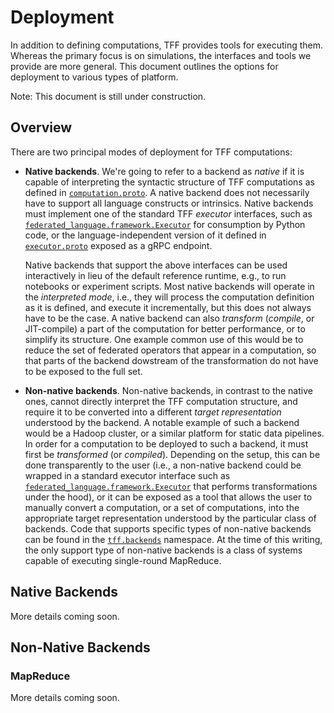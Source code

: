 # Deployment

In addition to defining computations, TFF provides tools for executing them.
Whereas the primary focus is on simulations, the interfaces and tools we provide
are more general. This document outlines the options for deployment to various
types of platform.

Note: This document is still under construction.

## Overview

There are two principal modes of deployment for TFF computations:

*   **Native backends**. We're going to refer to a backend as *native* if it is
    capable of interpreting the syntactic structure of TFF computations as
    defined in
    [`computation.proto`](https://github.com/google-parfait/federated-language/blob/main/tensorflow_federated/proto/computation.proto).
    A native backend does not necessarily have to support all language
    constructs or intrinsics. Native backends must implement one of the standard
    TFF *executor* interfaces, such as
    [`federated_language.framework.Executor`](https://www.tensorflow.org/federated/api_docs/python/tff/framework/Executor)
    for consumption by Python code, or the language-independent version of it
    defined in
    [`executor.proto`](https://github.com/google-parfait/tensorflow-federated/blob/main/tensorflow_federated/proto/v0/executor.proto)
    exposed as a gRPC endpoint.

    Native backends that support the above interfaces can be used interactively
    in lieu of the default reference runtime, e.g., to run notebooks or
    experiment scripts. Most native backends will operate in the *interpreted
    mode*, i.e., they will process the computation definition as it is defined,
    and execute it incrementally, but this does not always have to be the case.
    A native backend can also *transform* (*compile*, or JIT-compile) a part of
    the computation for better performance, or to simplify its structure. One
    example common use of this would be to reduce the set of federated operators
    that appear in a computation, so that parts of the backend dowstream of the
    transformation do not have to be exposed to the full set.

*   **Non-native backends**. Non-native backends, in contrast to the native
    ones, cannot directly interpret the TFF computation structure, and require
    it to be converted into a different *target representation* understood by
    the backend. A notable example of such a backend would be a Hadoop cluster,
    or a similar platform for static data pipelines. In order for a computation
    to be deployed to such a backend, it must first be *transformed* (or
    *compiled*). Depending on the setup, this can be done transparently to the
    user (i.e., a non-native backend could be wrapped in a standard executor
    interface such as
    [`federated_language.framework.Executor`](https://www.tensorflow.org/federated/api_docs/python/tff/framework/Executor)
    that performs transformations under the hood), or it can be exposed as a
    tool that allows the user to manually convert a computation, or a set of
    computations, into the appropriate target representation understood by the
    particular class of backends. Code that supports specific types of
    non-native backends can be found in the
    [`tff.backends`](https://www.tensorflow.org/federated/api_docs/python/tff/backends)
    namespace. At the time of this writing, the only support type of non-native
    backends is a class of systems capable of executing single-round MapReduce.

## Native Backends

More details coming soon.

## Non-Native Backends

### MapReduce

More details coming soon.
